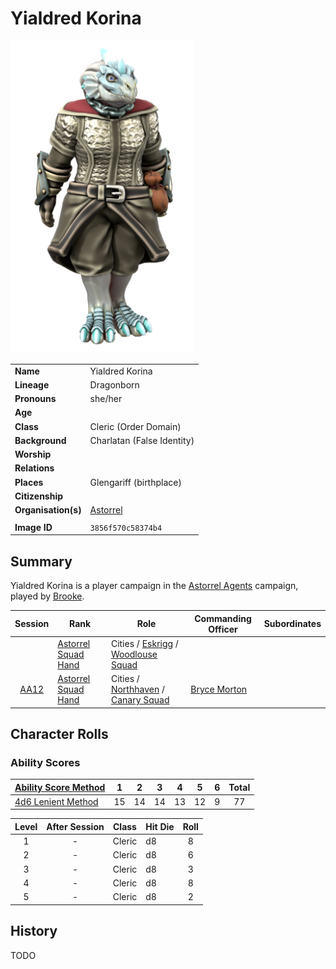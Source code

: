 # Yialdred Korina

<img src="https://raw.githubusercontent.com/jesskelsall/astarus-images/main/characters/portraits/3856f570c58374b4.png" height="500" />

|||
| --- | --- |
| **Name** | Yialdred Korina | character.4
| **Lineage** | Dragonborn |
| **Pronouns** | she/her |
| **Age** | |
| **Class** | Cleric (Order Domain) |
| **Background** | Charlatan (False Identity) |
| **Worship** | |
| **Relations** | |
| **Places** | Glengariff (birthplace) |
| **Citizenship** | |
| **Organisation(s)** | [Astorrel](../organisations/astorrel/astorrel.md) |
|||
| **Image ID** | `3856f570c58374b4` |

## Summary

Yialdred Korina is a player campaign in the [Astorrel Agents](../campaigns/C2-astorrel-agents.md) campaign, played by [Brooke](../players/brooke.md).

| Session | Rank | Role | Commanding Officer | Subordinates |
|:---:| --- | --- | --- | --- |
|| [Astorrel Squad Hand](../organisations/astorrel/ranks/astorrel-squad-hand.md) | Cities / [Eskrigg](../places/cities/eskrigg.md) / [Woodlouse Squad](../organisations/astorrel/squads/woodlouse-squad.md) |||
| [AA12](../sessions/AA12.md) | [Astorrel Squad Hand](../organisations/astorrel/ranks/astorrel-squad-hand.md) | Cities / [Northhaven](../places/cities/northhaven.md) / [Canary Squad](../organisations/astorrel/squads/canary-squad.md) | [Bryce Morton](bryce-morton.md) ||

## Character Rolls

### Ability Scores

| [Ability Score Method](../mechanics/ability-score-method/ability-score-method.md) | 1 | 2 | 3 | 4 | 5 | 6 | Total |
| --- |:---:|:---:|:---:|:---:|:---:|:---:|:---:|
| [4d6 Lenient Method](../mechanics/ability-score-method/4d6-lenient-method.md) | 15 | 14 | 14 | 13 | 12 | 9 | 77 |

| Level | After Session | Class | Hit Die | Roll |
|:---:|:---:| --- | --- |:---:|
| 1 | - | Cleric | d8 | 8 |
| 2 | - | Cleric | d8 | 6 |
| 3 | - | Cleric | d8 | 3 |
| 4 | - | Cleric | d8 | 8 |
| 5 | - | Cleric | d8 | 2 |

## History

TODO
